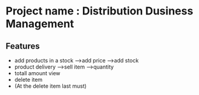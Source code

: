 
# Project name : Distribution  Dusiness Management



## Features
- add products  in a stock
-->add price
-->add stock
- product delivery 
-->sell item 
-->quantity 
- totall amount  view
- delete item
- (At the delete item last must)
